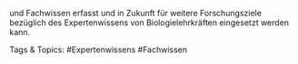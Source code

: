 und Fachwissen erfasst und in Zukunft für weitere Forschungsziele bezüglich des 
Expertenwissens von Biologielehrkräften eingesetzt werden kann.  

   Tags & Topics:
   #Expertenwissens
   #Fachwissen
